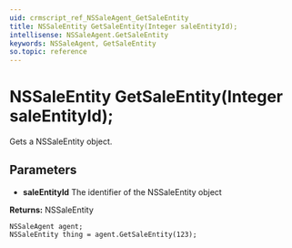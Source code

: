 ```yaml
---
uid: crmscript_ref_NSSaleAgent_GetSaleEntity
title: NSSaleEntity GetSaleEntity(Integer saleEntityId);
intellisense: NSSaleAgent.GetSaleEntity
keywords: NSSaleAgent, GetSaleEntity
so.topic: reference
---
```


# NSSaleEntity GetSaleEntity(Integer saleEntityId);

Gets a NSSaleEntity object.

## Parameters

* **saleEntityId** The identifier of the NSSaleEntity object

**Returns:** NSSaleEntity

```crmscript
NSSaleAgent agent;
NSSaleEntity thing = agent.GetSaleEntity(123);
```

